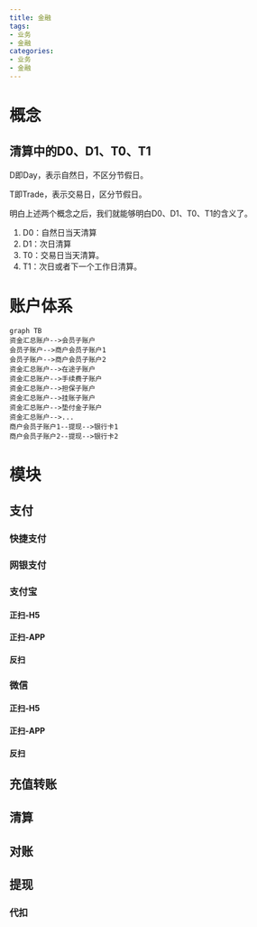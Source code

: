 ```yaml
---
title: 金融
tags: 
- 业务
- 金融
categories:
- 业务
- 金融
---
```




# 概念

## 清算中的D0、D1、T0、T1

D即Day，表示自然日，不区分节假日。

T即Trade，表示交易日，区分节假日。

明白上述两个概念之后，我们就能够明白D0、D1、T0、T1的含义了。

1. D0：自然日当天清算
2. D1：次日清算
3. T0：交易日当天清算。
4. T1：次日或者下一个工作日清算。



# 账户体系

```mermaid
graph TB
资金汇总账户-->会员子账户
会员子账户-->商户会员子账户1
会员子账户-->商户会员子账户2
资金汇总账户-->在途子账户
资金汇总账户-->手续费子账户
资金汇总账户-->担保子账户
资金汇总账户-->挂账子账户
资金汇总账户-->垫付金子账户
资金汇总账户-->...
商户会员子账户1--提现-->银行卡1
商户会员子账户2--提现-->银行卡2
```





# 模块

## 支付

### 快捷支付



### 网银支付



### 支付宝

#### 正扫-H5

#### 正扫-APP

#### 反扫

### 微信

#### 正扫-H5

#### 正扫-APP

#### 反扫



## 充值转账



## 清算



## 对账



## 提现

### 代扣



